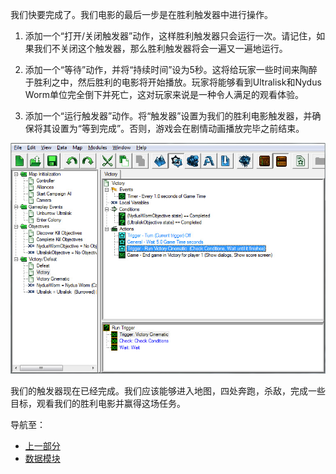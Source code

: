 我们快要完成了。我们电影的最后一步是在胜利触发器中进行操作。

1. 添加一个“打开/关闭触发器”动作，这样胜利触发器只会运行一次。请记住，如果我们不关闭这个触发器，那么胜利触发器将会一遍又一遍地运行。

2. 添加一个“等待”动作，并将“持续时间”设为5秒。这将给玩家一些时间来陶醉于胜利之中，然后胜利的电影将开始播放。玩家将能够看到Ultralisk和Nydus Worm单位完全倒下并死亡，这对玩家来说是一种令人满足的观看体验。

3. 添加一个“运行触发器”动作。将“触发器”设置为我们的胜利电影触发器，并确保将其设置为“等到完成”。否则，游戏会在剧情动画播放完毕之前结束。

![img](059-victorycinematic-victorytrigger.jpg)

我们的触发器现在已经完成。我们应该能够进入地图，四处奔跑，杀敌，完成一些目标，观看我们的胜利电影并赢得这场任务。

导航至：

- [上一部分](../3)
- [数据模块](../1)